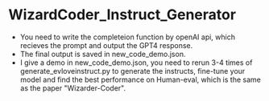 # WizardCoder_Instruct_Generator
- You need to write the completeion function by openAI api, which recieves the prompt and output the GPT4 response.
- The final output is saved in new_code_demo.json.
- I give a demo in new_code_demo.json, you need to rerun 3-4 times of generate_evloveinstruct.py to generate the instructs, fine-tune your model and  find the best performance on Human-eval, which is the same as the paper "Wizarder-Coder". 
